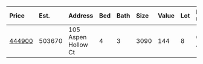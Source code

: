 | Price                                                                               | Est.   | Address             | Bed | Bath | Size | Value | Lot | Lot Unit   | Year | HOA | Open |
| :---------------------------------------------------------------------------------- | :----- | :------------------ | :-- | :--- | :--- | :---- | :-- | :--------- | :--- | :-- | :--- |
| [444900](https://www.movoto.com/home/105-aspen-hollow-ct-cary-nc-27518-413_2320329) | 503670 | 105 Aspen Hollow Ct | 4   | 3    | 3090 | 144   | 8   | 0.31 Acres | 1997 | 0   |      |